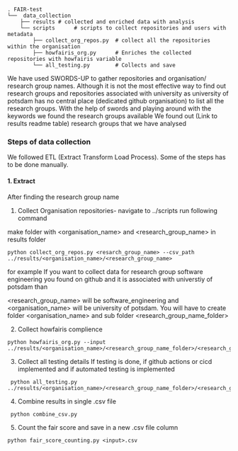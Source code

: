 ```
. FAIR-test
└──  data_collection
    ├── results # collected and enriched data with analysis
    └── scripts      # scripts to collect repositories and users with metadata              
        ├── collect_org_repos.py  # collect all the repositories within the organisation
        ├── howfairis_org.py      # Enriches the collected repositories with howfairis variable             
        └── all_testing.py        # Collects and save

```

We have used SWORDS-UP to gather repositories and organisation/ research group names. Although it is not the most effective way to find out 
research groups and repositories associated with university as university of potsdam has no central place (dedicated github organisation) to list
all the research groups. 
With the help of swords and playing around with the keywords we found the research groups available 
We found out (Link to results readme table) research groups that we have analysed 


### Steps of data collection 
 We followed ETL (Extract Transform Load Process). Some of the steps has to be done manually. 


####  1. Extract 
After finding the research group name 

1. Collect Organisation repositories- navigate to  ../scripts 
run following command 


make folder with <organisation_name>
and <research_group_name> in results folder
```
python collect_org_repos.py <resarch_group_name> --csv_path ../results/<organisation_name>/<research_group_name>
```

for example If you want to collect data for research group software engineering you found on github and it is associated with universtiy of potsdam than

<research_group_name> will be software_engineering and <organisation_name> will be university of potsdam. You will have to create folder <organisation_name> and 
sub folder <research_group_name_folder>

2. Collect howfairis complience 

```
python howfairis_org.py --input ../results/<organisation_name>/<research_group_name_folder>/<research_group_name>.csv  
```

3. Collect all testing details 
If testing is done, if github actions or cicd implemented and if automated testing is implemented
```
 python all_testing.py ../results/<organisation_name>/<research_group_name_folder>/<research_group_name>.csv  
```

4. Combine results in single .csv file

```
 python combine_csv.py 
 ```
5. Count the fair score and save in a new .csv file column

```
python fair_score_counting.py <input>.csv
```